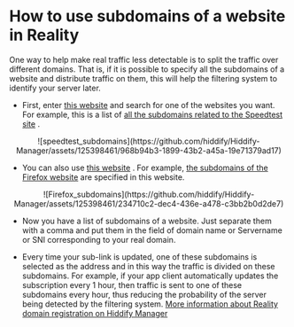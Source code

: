 

# How to use subdomains of a website in Reality

One way to help make real traffic less detectable is to split the traffic over different domains. That is, if it is possible to specify all the subdomains of a website and distribute traffic on them, this will help the filtering system to identify your server later.

- First, enter [this website](https://subdomainfinder.c99.nl/) and search for one of the websites you want. For example, this is a list of [all the subdomains related to the Speedtest site](https://subdomainfinder.c99.nl/scans/2023-11-20/speedtest.net) .

<div align=center markdown=1>
![speedtest_subdomains](https://github.com/hiddify/Hiddify-Manager/assets/125398461/968b94b3-1899-43b2-a45a-19e71379ad17)

</div>

- You can also use [this website](https://crt.sh/) . For example, [the subdomains of the Firefox website](https://crt.sh/?q=mozilla.org) are specified in this website.

<div align=center markdown=1>
![Firefox_subdomains](https://github.com/hiddify/Hiddify-Manager/assets/125398461/234710c2-dec4-436e-a478-c3bb2b0d2de7)


</div>

- Now you have a list of subdomains of a website. Just separate them with a comma and put them in the field of domain name or Servername or SNI corresponding to your real domain.

- Every time your sub-link is updated, one of these subdomains is selected as the address and in this way the traffic is divided on these subdomains. For example, if your app client automatically updates the subscription every 1 hour, then traffic is sent to one of these subdomains every hour, thus reducing the probability of the server being detected by the filtering system. [More information about Reality domain registration on Hiddify Manager](https://github.com/hiddify/Hiddify-Manager/wiki/How-to-use-Reality-on-Hiddify)